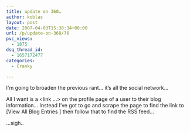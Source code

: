 ```yaml
---
title: update on 360…
author: koblas
layout: post
date: 2007-04-03T15:38:34+00:00
url: /p/update-on-360/76
pvc_views:
  - 1875
dsq_thread_id:
  - 1657172477
categories:
  - Cranky

---
```

I'm going to broaden the previous rant&#8230; it&#8217;s all the social network&#8230;

All I want is a <link &#8230;> on the profile page of a user to their blog information&#8230; Instead I&#8217;ve got to go and scrape the page to find the link to [View All Blog Entries ] then follow that to find the RSS feed&#8230;

&#8230;sigh..

